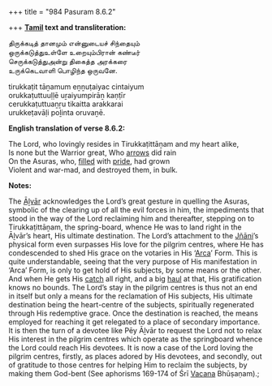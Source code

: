 +++
title = "984 Pasuram 8.6.2"

+++
**[Tamil](/definition/tamil#history "show Tamil definitions") text and transliteration:**

திருக்கடித் தானமும் என்னுடையச் சிந்தையும்  
ஒருக்கடுத்துஉள்ளே உறையும்பிரான் கண்டீர்  
செருக்கடுத்துஅன்று திகைத்த அரக்கரை  
உருக்கெடவாளி பொழிந்த ஒருவனே.

tirukkaṭit tāṉamum eṉṉuṭaiyac cintaiyum  
orukkaṭuttuuḷḷē uṟaiyumpirāṉ kaṇṭīr  
cerukkaṭuttuaṉṟu tikaitta arakkarai  
urukkeṭavāḷi poḻinta oruvaṉē.

**English translation of verse 8.6.2:**

The Lord, who lovingly resides in Tirukkaṭittāṉam and my heart alike,  
Is none but the Warrior great, Who [arrows](/definition/arrow#history "show arrows definitions") did rain  
On the Asuras, who, [filled](/definition/filling#history "show filled definitions") with [pride](/definition/pride#history "show pride definitions"), had grown  
Violent and war-mad, and destroyed them, in bulk.

**Notes:**

The [Āḻvār](/definition/aḻvar#vaishnavism "show Āḻvār definitions") acknowledges the Lord’s great gesture in quelling the Asuras, symbolic of the clearing up of all the evil forces in him, the impediments that stood in the way of the Lord reclaiming him and thereafter, stepping on to Tirukkaṭittāṉam, the spring-board, whence He was to land right in the Āḻvār’s heart, His ultimate destination. The Lord’s attachment to the [Jñāni](/definition/jnanin#vaishnavism "show Jñāni definitions")’s physical form even surpasses His love for the pilgrim centres, where He has condescended to shed His grace on the votaries in His ‘[Arca](/definition/arca#history "show Arca definitions")’ Form. This is quite understandable, seeing that the very purpose of His manifestation in ‘Arca’ Form, is only to get hold of His subjects, by some means or the other. And when He gets His [catch](/definition/catching#history "show catch definitions") all right, and a big [haul](/definition/haul#history "show haul definitions") at that, His gratification knows no bounds. The Lord’s stay in the pilgrim centres is thus not an end in itself but only a means for the reclamation of His subjects, His ultimate destination being the heart-centre of the subjects, spiritually regenerated through His redemptive grace. Once the destination is reached, the means employed for reaching it get relegated to a place of secondary importance. It is then the turn of a devotee like Pēy Āḻvār to request the Lord not to relax His interest in the pilgrim centres which operate as the springboard whence the Lord could reach His devotees. It is now a case of the Lord loving the pilgrim centres, firstly, as places adored by His devotees, and secondly, out of gratitude to those centres for helping Him to reclaim the subjects, by making them God-bent (See aphorisms 169-174 of Śrī [Vacana](/definition/vacana#history "show Vacana definitions") Bhūṣaṇam).;


